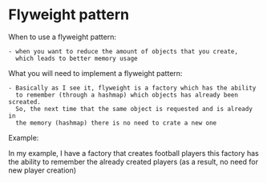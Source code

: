 # Flyweight pattern

When to use a flyweight pattern:

    - when you want to reduce the amount of objects that you create,
      which leads to better memory usage
      
What you will need to implement a flyweight pattern:
      
    - Basically as I see it, flyweight is a factory which has the ability 
      to remember (through a hashmap) which objects has already been screated.
      So, the next time that the same object is requested and is already in
      the memory (hashmap) there is no need to crate a new one
      
Example:

In my example, I have a factory that creates football players this factory has 
the ability to remember the already created players (as a result, no need for new player creation)